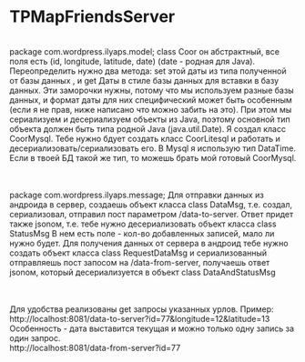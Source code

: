# TPMapFriendsServer
<br>
package com.wordpress.ilyaps.model; class Coor
он абстрактный, все поля есть (id, longitude, latitude, date) (date - родная для Java). Переопределить нужно два метода: set этой даты из типа полученной от базы данных , и get Даты в стиле базы данных для вставки в базу данных. 
Эти заморочки нужны, потому что мы используем разные базы данных, и формат даты для них специфический может быть особенным (если я не прав, ниже написано что можно забить на это). 
При этом мы сериализуем и десериализуем объекты из Java, поэтому основной тип объекта должен быть типа родной Java (java.util.Date). 
Я создал класс CoorMysql. Тебе нужно бдует создать класс CoorLitesql и работать и десериализовать/сериализовать его.  
В Mysql я использую тип DataTime. Если в твоей БД такой же тип, то можешь брать мой готовый CoorMysql.

<br><br>
package com.wordpress.ilyaps.message;
Для отправки данных из андроида в сервер, создаешь объект класса class DataMsg, т.е. создал, сериализовал, отправил пост параметром /data-to-server. Ответ придет также jsonом, т.е. тебе нужно десериализовать объект класса class StatusMsg
В нем есть поле - кол-во добавленных записей, мало ли нужно будет.
Для получения данных от сервера в андроид тебе нужно создать объект класса class RequestDataMsg и сериализованный отправляешь пост запосом на /data-from-server, получаешь ответ jsonом, который десериализуется в объект class DataAndStatusMsg

<br><br>
Для удобства реализованы get запросы указанных урлов. Пример: 
<br>
http://localhost:8081/data-to-server?id=77&longitude=12&latitude=13
Особенность - дата выставится текущая и можно только одну запись за один запрос.
<br>
http://localhost:8081/data-from-server?id=77
